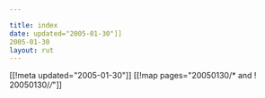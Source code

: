 ```yaml
---

title: index
date: updated="2005-01-30"]]
2005-01-30
layout: rut
---
```


[[!meta updated="2005-01-30"]]
[[!map pages="20050130/* and ! 20050130/*/*"]]
